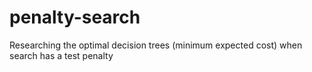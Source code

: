 penalty-search
==============

Researching the optimal decision trees (minimum expected cost) when search has a test penalty